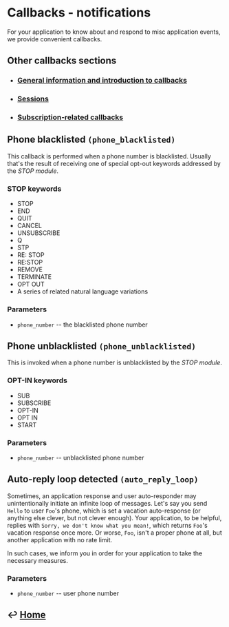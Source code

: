 Callbacks - notifications
=========================

For your application to know about and respond to misc application events, we provide convenient callbacks.

Other callbacks sections
------------------------

- ### [General information and introduction to callbacks](https://github.com/CarouselSMS/API/tree/master/sections/api/callbacks-general.md)

- ### [Sessions](https://github.com/CarouselSMS/API/tree/master/sections/api/callbacks-sessions.md)

- ### [Subscription-related callbacks](https://github.com/CarouselSMS/API/tree/master/sections/api/callbacks-subscriptions.md)

Phone blacklisted `(phone_blacklisted)`
---------------------------------------

This callback is performed when a phone number is blacklisted. Usually that's the result of receiving one of special opt-out keywords addressed by the *STOP module*.

### STOP keywords

- STOP
- END
- QUIT 
- CANCEL 
- UNSUBSCRIBE 
- Q 
- STP 
- RE: STOP
- RE:STOP 
- REMOVE 
- TERMINATE 
- OPT OUT
- A series of related natural language variations

### Parameters

- `phone_number` -- the blacklisted phone number


Phone unblacklisted `(phone_unblacklisted)`
-------------------------------------------

This is invoked when a phone number is unblacklisted by the *STOP module*.

### OPT-IN keywords

- SUB
- SUBSCRIBE
- OPT-IN
- OPT IN
- START

### Parameters

-  `phone_number` -- unblacklisted phone number

Auto-reply loop detected `(auto_reply_loop)`
--------------------------------------------

Sometimes, an application response and user auto-responder may unintentionally initiate an infinite loop of messages. Let's say you send `Hello` to user `Foo`'s phone, which is set a vacation auto-response (or anything else clever, but not clever enough). Your application, to be helpful, replies with `Sorry, we don't know what you mean!`, which returns `Foo`'s vacation response once more. Or worse, `Foo`, isn't a proper phone at all, but another application with no rate limit.

In such cases, we inform you in order for your application to take the necessary measures.

### Parameters

-   `phone_number` -- user phone number

&#8617; [Home](https://github.com/CarouselSMS/API)
--------------